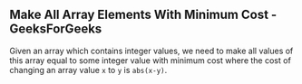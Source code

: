## Make All Array Elements With Minimum Cost - GeeksForGeeks

Given an array which contains integer values, we need to make all values of this array equal to some integer value with minimum cost where the cost of changing an array value <code>x</code> to <code>y</code> is <code>abs(x-y)</code>. 